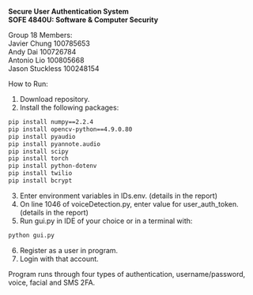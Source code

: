 **Secure User Authentication System**  
**SOFE 4840U: Software & Computer Security**

Group 18 Members:  
Javier Chung  100785653  
Andy Dai  100726784  
Antonio Lio  100805668  
Jason Stuckless  100248154  

How to Run:
1. Download repository.
2. Install the following packages:
```bash
pip install numpy==2.2.4
pip install opencv-python==4.9.0.80
pip install pyaudio
pip install pyannote.audio
pip install scipy
pip install torch
pip install python-dotenv
pip install twilio
pip install bcrypt
```
3. Enter environment variables in IDs.env. (details in the report)
4. On line 1046 of voiceDetection.py, enter value for user_auth_token. (details in the report)
5. Run gui.py in IDE of your choice or in a terminal with:
```bash
python gui.py
```
6. Register as a user in program.
7. Login with that account.

Program runs through four types of authentication, username/password, voice, facial and SMS 2FA.
